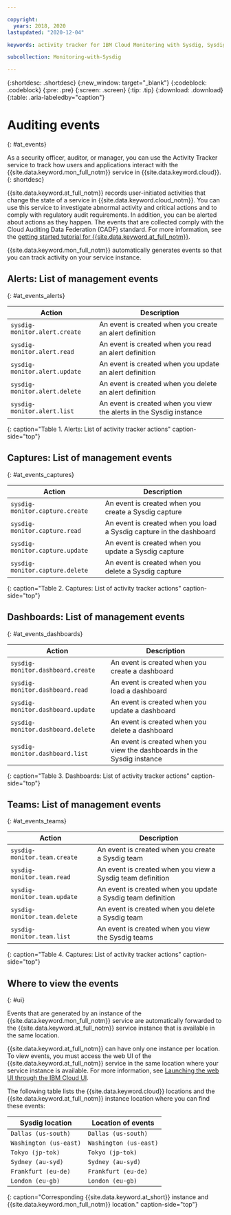 ```yaml
---

copyright:
  years: 2018, 2020
lastupdated: "2020-12-04"

keywords: activity tracker for IBM Cloud Monitoring with Sysdig, Sysdig, IBM Cloud, audit, activity tracker, events, audit logs

subcollection: Monitoring-with-Sysdig

---
```


{:shortdesc: .shortdesc}
{:new_window: target="_blank"}
{:codeblock: .codeblock}
{:pre: .pre}
{:screen: .screen}
{:tip: .tip}
{:download: .download}
{:table: .aria-labeledby="caption"}


# Auditing events
{: #at_events}

As a security officer, auditor, or manager, you can use the Activity Tracker service to track how users and applications interact with the {{site.data.keyword.mon_full_notm}} service in {{site.data.keyword.cloud}}.
{: shortdesc}

{{site.data.keyword.at_full_notm}} records user-initiated activities that change the state of a service in {{site.data.keyword.cloud_notm}}. You can use this service to investigate abnormal activity and critical actions and to comply with regulatory audit requirements. In addition, you can be alerted about actions as they happen. The events that are collected comply with the Cloud Auditing Data Federation (CADF) standard. For more information, see the [getting started tutorial for {{site.data.keyword.at_full_notm}}](/docs/Activity-Tracker-with-LogDNA?topic=Activity-Tracker-with-LogDNA-getting-started).

{{site.data.keyword.mon_full_notm}} automatically generates events so that you can track activity on your service instance.


## Alerts: List of management events
{: #at_events_alerts}

| Action                                | Description                                       |
|---------------------------------------|---------------------------------------------------|
| `sysdig-monitor.alert.create`         | An event is created when you create an alert definition |
| `sysdig-monitor.alert.read`           | An event is created when you read an alert definition |
| `sysdig-monitor.alert.update`         | An event is created when you update an alert definition |
| `sysdig-monitor.alert.delete`         | An event is created when you delete an alert definition |
| `sysdig-monitor.alert.list`           | An event is created when you view the alerts in the Sysdig instance  |
{: caption="Table 1. Alerts: List of activity tracker actions" caption-side="top"} 

## Captures: List of management events
{: #at_events_captures}


| Action                                | Description                                       |
|---------------------------------------|---------------------------------------------------|
| `sysdig-monitor.capture.create`       | An event is created when you create a Sysdig capture |
| `sysdig-monitor.capture.read`         | An event is created when you load a Sysdig capture in the dashboard |
| `sysdig-monitor.capture.update`       | An event is created when you update a Sysdig capture |
| `sysdig-monitor.capture.delete`       | An event is created when you delete a Sysdig capture |
{: caption="Table 2. Captures: List of activity tracker actions" caption-side="top"} 


## Dashboards: List of management events
{: #at_events_dashboards}


| Action                                | Description                                       |
|---------------------------------------|---------------------------------------------------|
| `sysdig-monitor.dashboard.create`     | An event is created when you create a dashboard |
| `sysdig-monitor.dashboard.read`       | An event is created when you load a dashboard |
| `sysdig-monitor.dashboard.update`     | An event is created when you update a dashboard |
| `sysdig-monitor.dashboard.delete`     | An event is created when you delete a dashboard |
| `sysdig-monitor.dashboard.list`       | An event is created when you view the dashboards in the Sysdig instance |
{: caption="Table 3. Dashboards: List of activity tracker actions" caption-side="top"} 



## Teams: List of management events
{: #at_events_teams}


| Action                                | Description                                       |
|---------------------------------------|---------------------------------------------------|
| `sysdig-monitor.team.create`          | An event is created when you create a Sysdig team |
| `sysdig-monitor.team.read`            | An event is created when you view a Sysdig team definition |
| `sysdig-monitor.team.update`          | An event is created when you update a Sysdig team definition |
| `sysdig-monitor.team.delete`          | An event is created when you delete a Sysdig team |
| `sysdig-monitor.team.list`            | An event is created when you view the Sysdig teams |
{: caption="Table 4. Captures: List of activity tracker actions" caption-side="top"} 




## Where to view the events
{: #ui}

Events that are generated by an instance of the {{site.data.keyword.mon_full_notm}} service are automatically forwarded to the {{site.data.keyword.at_full_notm}} service instance that is available in the same location.

{{site.data.keyword.at_full_notm}} can have only one instance per location. To view events, you must access the web UI of the {{site.data.keyword.at_full_notm}} service in the same location where your service instance is available. For more information, see [Launching the web UI through the IBM Cloud UI](/docs/Activity-Tracker-with-LogDNA?topic=Activity-Tracker-with-LogDNA-launch).

The following table lists the {{site.data.keyword.cloud}} locations and the {{site.data.keyword.at_full_notm}} instance location where you can find these events:

| Sysdig location             | Location of events  |
|-----------------------------|---------------------|
| `Dallas (us-south)`         | `Dallas (us-south)` |
| `Washington (us-east)`      | `Washington (us-east)` |
| `Tokyo (jp-tok)`            | `Tokyo (jp-tok)` |   
| `Sydney (au-syd)`           | `Sydney (au-syd)` |
| `Frankfurt (eu-de)`         | `Frankfurt (eu-de)` |
| `London (eu-gb)`            | `London (eu-gb)` |
{: caption="Corresponding {{site.data.keyword.at_short}} instance and {{site.data.keyword.mon_full_notm}} location." caption-side="top"}




